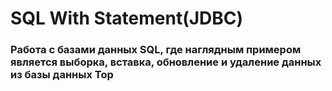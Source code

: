 # SQL With Statement(JDBC)
### Работа с базами данных SQL, где наглядным примером является выборка, вставка, обновление и удаление данных из базы данных Top